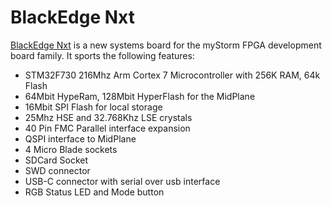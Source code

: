 # BlackEdge Nxt

[BlackEdge Nxt](https://github.com/folknology/BlackIceNxt) is a new systems board for the myStorm FPGA development board family. It sports the following features:

* STM32F730 216Mhz Arm Cortex 7 Microcontroller with 256K RAM, 64k Flash
* 64Mbit HypeRam, 128Mbit HyperFlash for the MidPlane
* 16Mbit SPI Flash for local storage
* 25Mhz HSE and 32.768Khz LSE crystals
* 40 Pin FMC Parallel interface expansion
* QSPI interface to MidPlane
* 4 Micro Blade sockets
* SDCard Socket
* SWD connector
* USB-C connector with serial over usb interface
* RGB Status LED and Mode button

